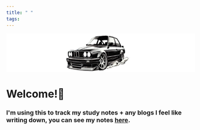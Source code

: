 ```yaml
---
title: " "
tags:
---
```

<img src="e30drift.png" width="701" height="103">

# Welcome!👋
### I'm using this to track my study notes + any blogs I feel like writing down, you can see my notes [here](/posts/).